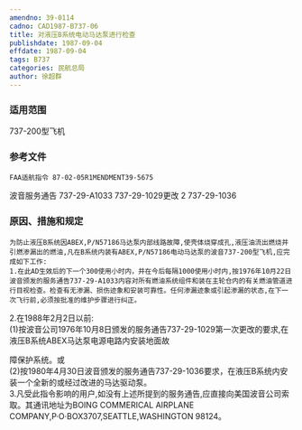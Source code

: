 ```yaml
---
amendno: 39-0114  
cadno: CAD1987-B737-06  
title: 对液压B系统电动马达泵进行检查  
publishdate: 1987-09-04  
effdate: 1987-09-04  
tags: B737  
categories: 民航总局  
author: 徐超群  
---
```

  
### 适用范围  
737-200型飞机  
  
<!--more-->  
### 参考文件  
    FAA适航指令 87-02-05R1MENDMENT39-5675  
波音服务通告 737-29-A1033 737-29-1029更改 2 737-29-1036  
  
### 原因、措施和规定  
    为防止液压B系统因ABEX,P/N57186马达泵内部线路故障,使壳体烧穿成孔,液压油流出燃烧并引燃渗漏出的燃油,凡在B系统内装有ABEX,P/N57186电动马达泵的波音737-200型飞机,应完成如下工作:  
    1.在此AD生效后的下一个300使用小时内，并在今后每隔1000使用小时内,按1976年10月22日波音颁发的服务通告737-29-A1033内容对所有燃油系统组件和装在主轮仓内的有关燃油管道进行目视检查。检查有无渗漏、损伤迹象和安装可靠性。任何渗漏迹象或引起渗漏的状态,在下一次飞行前,必须按批准的维护步骤进行纠正。  
2.在1988年2月2日以前:  
      (1)按波音公司1976年10月8日颁发的服务通告737-29-1029第一次更改的要求,在液压B系统ABEX马达泵电源电路内安装地面故  
   
障保护系统。或  
      (2)按1980年4月30日波音颁发的服务通告737-29-1036要求，在液压B系统内安装一个全新的或经过改进的马达驱动泵。  
    3.凡受此指令影响的用户,如没有上述所提到的服务通告,应直接向美国波音公司索取。其通讯地址为BOING  COMMERICAL AIRPLANE COMPANY,P·O·BOX3707,SEATTLE,WASHINGTON  98124。  
